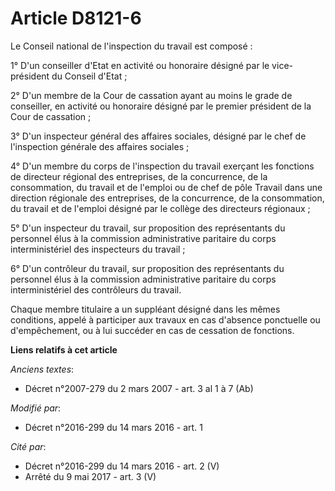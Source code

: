 # Article D8121-6

Le Conseil national de l'inspection du travail est composé : 

1° D'un conseiller d'Etat en activité ou honoraire désigné par le vice-président du Conseil d'Etat ; 

2° D'un membre de la Cour de cassation ayant au moins le grade de conseiller, en activité ou honoraire désigné par le premier
président de la Cour de cassation ; 

3° D'un inspecteur général des affaires sociales, désigné par le chef de l'inspection générale des affaires sociales ; 

4° D'un membre du corps de l'inspection du travail exerçant les fonctions de directeur régional des entreprises, de la
concurrence, de la consommation, du travail et de l'emploi ou de chef de pôle Travail dans une direction régionale des
entreprises, de la concurrence, de la consommation, du travail et de l'emploi désigné par le collège des directeurs
régionaux ; 

5° D'un inspecteur du travail, sur proposition des représentants du personnel élus à la commission administrative paritaire
du corps interministériel des inspecteurs du travail ; 

6° D'un contrôleur du travail, sur proposition des représentants du personnel élus à la commission administrative paritaire
du corps interministériel des contrôleurs du travail.

Chaque membre titulaire a un suppléant désigné dans les mêmes conditions, appelé à participer aux travaux en cas d'absence
ponctuelle ou d'empêchement, ou à lui succéder en cas de cessation de fonctions.

**Liens relatifs à cet article**

_Anciens textes_:

  - Décret n°2007-279 du 2 mars 2007 - art. 3 al 1 à 7 (Ab)

_Modifié par_:

  - Décret n°2016-299 du 14 mars 2016 - art. 1

_Cité par_:

  - Décret n°2016-299 du 14 mars 2016 - art. 2 (V)
  - Arrêté du 9 mai 2017 - art. 3 (V)
